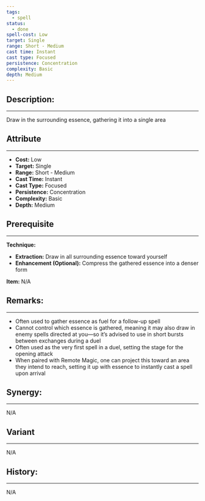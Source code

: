 ```yaml
---
tags:
  - spell
status:
  - done
spell-cost: Low
target: Single
range: Short - Medium
cast time: Instant
cast type: Focused
persistence: Concentration
complexity: Basic
depth: Medium
---
```

## Description:  
---  
Draw in the surrounding essence, gathering it into a single area  
  
## Attribute  
___  
- __Cost:__ Low  
- __Target:__ Single  
- __Range:__ Short - Medium  
- __Cast Time:__ Instant  
- __Cast Type:__ Focused  
- __Persistence:__ Concentration  
- __Complexity:__ Basic  
- __Depth:__ Medium  
  
  
## Prerequisite  
___  
  
__Technique:__  
  
- __Extraction:__ Draw in all surrounding essence toward yourself  
- __Enhancement (Optional):__ Compress the gathered essence into a denser form  
  
__Item:__ N/A  
  
## Remarks:  
___  
- Often used to gather essence as fuel for a follow-up spell  
- Cannot control which essence is gathered, meaning it may also draw in enemy spells directed at you—so it’s advised to use in short bursts between exchanges during a duel  
- Often used as the very first spell in a duel, setting the stage for the opening attack  
- When paired with Remote Magic, one can project this toward an area they intend to reach, setting it up with essence to instantly cast a spell upon arrival  
  
## Synergy:  
___  
N/A  
  
## Variant  
___  
N/A  
  
## History:  
___  
N/A
